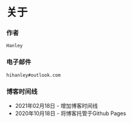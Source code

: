 # 关于

### 作者
`Hanley`

### 电子邮件
`hihanley#outlook.com`

### 博客时间线
- 2021年02月18日 - 增加博客时间线
- 2020年10月18日 - 将博客托管于Github Pages